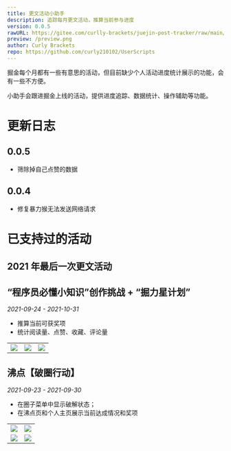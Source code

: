 ```yaml
---
title: 更文活动小助手
description: 追踪每月更文活动，推算当前参与进度
version: 0.0.5
rawURL: https://gitee.com/curlly-brackets/juejin-post-tracker/raw/main/main.user.js
preview: /preview.png
author: Curly Brackets
repo: https://github.com/curly210102/UserScripts
---
```


掘金每个月都有一些有意思的活动，但目前缺少个人活动进度统计展示的功能，会有一些不方便。

小助手会跟进掘金上线的活动，提供进度追踪、数据统计、操作辅助等功能。

# 更新日志

## 0.0.5

- 筛除掉自己点赞的数据

## 0.0.4

- 修复暴力猴无法发送网络请求

# 已支持过的活动

## 2021 年最后一次更文活动

## “程序员必懂小知识”创作挑战 + “掘力星计划”

_2021-09-24 - 2021-10-31_

- 推算当前可获奖项
- 统计阅读量、点赞、收藏、评论量

<table>
<tr>
<td><img src="https://gitee.com/curlly-brackets/UserScripts/raw/gitee/src/Juejin_Enhancer/resources/tips.png"/></td>
<td>
<img src="https://gitee.com/curlly-brackets/UserScripts/raw/gitee/src/Juejin_Enhancer/resources/tips2.png" />
</td>
<td>
<img src="https://gitee.com/curlly-brackets/UserScripts/raw/gitee/src/Juejin_Enhancer/resources/tips1.png" />
</td>
</tr>
</table>

## 沸点【破圈行动】

_2021-09-23 - 2021-09-30_

- 在圈子菜单中显示破解状态；
- 在沸点页和个人主页展示当前达成情况和奖项

<table>
<tr>
<td>
<img src="https://gitee.com/curlly-brackets/UserScripts/raw/gitee/src/Juejin_Enhancer/resources/bc-menu1.png" />
</td>
<td>
<img src="https://gitee.com/curlly-brackets/UserScripts/raw/gitee/src/Juejin_Enhancer/resources/bc-menu2.png" />
</td>
</tr>
<tr>
<td>
<img src="https://gitee.com/curlly-brackets/UserScripts/raw/gitee/src/Juejin_Enhancer/resources/bc-pins.png" />
</td>
<td>
<img src="https://gitee.com/curlly-brackets/UserScripts/raw/gitee/src/Juejin_Enhancer/resources/bc-profile.png" />
</td>
</tr>
</table>
